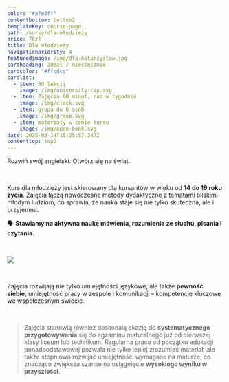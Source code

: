 ```yaml
---
color: "#a7e3ff"
contentbottom: bottom2
templateKey: course-page
path: /kursy/dla-młodzieży
price: 76zł
title: Dla młodzieży
navigationpriority: 4
featuredimage: /img/dla-maturzystow.jpg
cardheading: 200zł / miesięcznie
cardcolor: "#ffcdcc"
cardlist:
  - item: 30 lekcji
    image: /img/university-cap.svg
  - item: Zajęcia 60 minut, raz w tygodniu
    image: /img/clock.svg
  - item: grupa do 6 osób
    image: /img/group.svg
  - item: materiały w cenie kursu
    image: /img/open-book.svg
date: 2025-03-14T15:25:57.347Z
contenttop: top2
---
```

Rozwiń swój angielski. Otwórz się na świat.

<br/>

Kurs dla młodzieży jest skierowany dla kursantów w wieku od **14 do 19 roku życia**. Zajęcia łączą nowoczesne metody dydaktyczne z tematami bliskimi młodym ludziom, co sprawia, że nauka staje się nie tylko skuteczna, ale i przyjemna.

🗣️ **Stawiamy na aktywna naukę mówienia, rozumienia ze słuchu, pisania i czytania.**

<br/>

![](/img/dla-maturzystow.jpg)

<br/>

Zajęcia rozwijają nie tylko umiejętności językowe, ale także **pewność siebie**, umiejętność pracy w zespole i komunikacji – kompetencje kluczowe we współczesnym świecie.

<br/>

> Zajęcia stanowią również doskonałą okazję do **systematycznego przygotowywania** się do egzaminu maturalnego już od pierwszej klasy liceum lub technikum. Regularna praca od początku edukacji ponadpodstawowej pozwala nie tylko lepiej zrozumieć materiał, ale także stopniowo rozwijać umiejętności wymagane na maturze, co znacząco zwiększa szanse na osiągnięcie **wysokiego wyniku w przyszłości**.